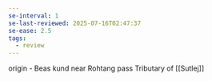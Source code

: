 ```yaml
---
se-interval: 1
se-last-reviewed: 2025-07-16T02:47:37
se-ease: 2.5
tags:
  - review
---
```

origin - Beas kund near Rohtang pass
Tributary of [[Sutlej]]
